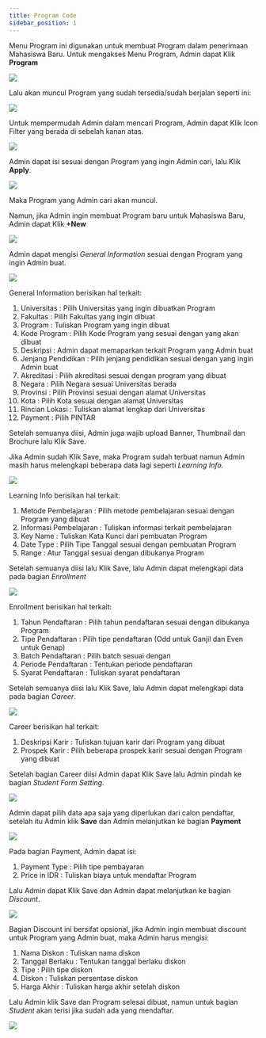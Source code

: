 ```yaml
---
title: Program Code
sidebar_position: 1
---
```

Menu Program ini digunakan untuk membuat Program dalam penerimaan Mahasiswa Baru. Untuk mengakses Menu Program, Admin dapat Klik **Program**

![](/img/00-program-code.png)

Lalu akan muncul Program yang sudah tersedia/sudah berjalan seperti ini:

![](/img/1.-home-producte-code.png)

Untuk mempermudah Admin dalam mencari Program, Admin dapat Klik Icon Filter yang berada di sebelah kanan atas.

![](/img/2.-filter.png)

Admin dapat isi sesuai dengan Program yang ingin Admin cari, lalu Klik **Apply**.

![](/img/program-code-4.png)

Maka Program yang Admin cari akan muncul.

Namun, jika Admin ingin membuat Program baru untuk Mahasiswa Baru, Admin dapat Klik **+New**

![](/img/4.-new.png)

Admin dapat mengisi *General Information* sesuai dengan Program yang ingin Admin buat.

![](/img/5.-general-information.png)

General Information berisikan hal terkait:

1. Universitas	: Pilih Universitas yang ingin dibuatkan Program
2. Fakultas		: Pilih Fakultas yang ingin dibuat
3. Program		: Tuliskan Program yang ingin dibuat
4. Kode Program	: Pilih Kode Program yang sesuai dengan yang akan dibuat
5. Deskripsi		: Admin dapat memaparkan terkait Program yang Admin buat
6. Jenjang Pendidikan	: Pilih jenjang pendidikan sesuai dengan yang ingin Admin buat
7. Akreditasi	: Pilih akreditasi sesuai dengan program yang dibuat
8. Negara		: Pilih Negara sesuai Universitas berada
9. Provinsi		: Pilih Provinsi sesuai dengan alamat Universitas
10. Kota			: Pilih Kota sesuai dengan alamat Universitas
11. Rincian Lokasi	: Tuliskan alamat lengkap dari Universitas
12. Payment		: Pilih PINTAR

Setelah semuanya diisi, Admin juga wajib upload Banner, Thumbnail dan Brochure lalu Klik Save.

Jika Admin sudah Klik Save, maka Program sudah terbuat namun Admin masih harus melengkapi beberapa data lagi seperti *Learning Info.*

![](/img/program-code-7.png)

Learning Info berisikan hal terkait:

1. Metode Pembelajaran	: Pilih metode pembelajaran sesuai dengan Program yang dibuat
2. Informasi Pembelajaran	: Tuliskan informasi terkait pembelajaran
3. Key Name			: Tuliskan Kata Kunci dari pembuatan Program
4. Date Type			: Pilih Tipe Tanggal sesuai dengan pembuatan Program
5. Range				: Atur Tanggal sesuai dengan dibukanya Program

Setelah semuanya diisi lalu Klik Save, lalu Admin dapat melengkapi data pada bagian *Enrollment*

![](/img/program-code-8.png)

Enrollment berisikan hal terkait:

1. Tahun Pendaftaran	: Pilih tahun pendaftaran sesuai dengan dibukanya Program
2. Tipe Pendaftaran	: Pilih tipe pendaftaran (Odd untuk Ganjil dan Even untuk Genap)
3. Batch Pendaftaran	: Pilih batch sesuai dengan 
4. Periode Pendaftaran	: Tentukan periode pendaftaran
5. Syarat Pendaftaran	: Tuliskan syarat pendaftaran

Setelah semuanya diisi lalu Klik Save, lalu Admin dapat melengkapi data pada bagian *Career*.

![](/img/8.-career.png)

Career berisikan hal terkait:

1. Deskripsi Karir	: Tuliskan tujuan karir dari Program yang dibuat
2. Prospek Karir		: Pilih beberapa prospek karir sesuai dengan Program yang dibuat

Setelah bagian Career diisi Admin dapat Klik Save lalu Admin pindah ke bagian *Student Form Setting.*

![](/img/9.-student-form-setting.png)

Admin dapat pilih data apa saja yang diperlukan dari calon pendaftar, setelah itu Admin klik **Save** dan Admin melanjutkan ke bagian **Payment**

![](/img/10.-payment.png)

Pada bagian Payment, Admin dapat isi:

1. Payment Type		: Pilih tipe pembayaran
2. Price in IDR		: Tuliskan biaya untuk mendaftar Program

Lalu Admin dapat Klik Save dan Admin dapat melanjutkan ke bagian *Discount*.

![](/img/11.-discount.png)

Bagian Discount ini bersifat opsional, jika Admin ingin membuat discount untuk Program yang Admin buat, maka Admin harus mengisi:

1. Nama Diskon		: Tuliskan nama diskon
2. Tanggal Berlaku	: Tentukan tanggal berlaku diskon
3. Tipe			: Pilih tipe diskon
4. Diskon			: Tuliskan persentase diskon
5. Harga Akhir		: Tuliskan harga akhir setelah diskon

Lalu Admin klik Save dan Program selesai dibuat, namun untuk bagian *Student* akan terisi jika sudah ada yang mendaftar.

![](/img/12.-students.png)
